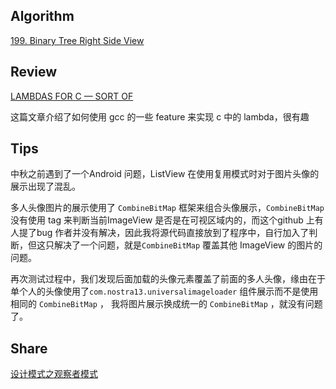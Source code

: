 ## Algorithm 

[199. Binary Tree Right Side View](https://github.com/SixPenny/leetcode/blob/master/problems/199.%20Binary%20Tree%20Right%20Side%20View.md)

## Review

[LAMBDAS FOR C — SORT OF](https://hackaday.com/2019/09/11/lambdas-for-c-sort-of/)

这篇文章介绍了如何使用 gcc 的一些 feature 来实现 c 中的 lambda，很有趣

## Tips

中秋之前遇到了一个Android 问题，ListView 在使用复用模式时对于图片头像的展示出现了混乱。

多人头像图片的展示使用了 `CombineBitMap` 框架来组合头像展示，`CombineBitMap` 没有使用 tag 来判断当前ImageView 是否是在可视区域内的，而这个github 上有人提了bug 作者并没有解决，因此我将源代码直接放到了程序中，自行加入了判断，但这只解决了一个问题，就是`CombineBitMap` 覆盖其他 ImageView 的图片的问题。

再次测试过程中，我们发现后面加载的头像元素覆盖了前面的多人头像，缘由在于单个人的头像使用了`com.nostra13.universalimageloader` 组件展示而不是使用相同的 `CombineBitMap` ， 我将图片展示换成统一的 `CombineBitMap` ，就没有问题了。

## Share

[设计模式之观察者模式](https://my.oschina.net/liufq/blog/3104646)
